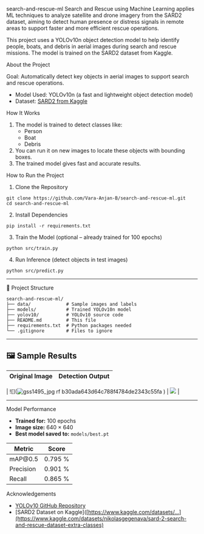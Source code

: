 search-and-rescue-ml
Search and Rescue using Machine Learning applies ML techniques to analyze satellite and drone imagery from the SARD2 dataset, aiming to detect human presence or distress signals in remote areas to support faster and more efficient rescue operations.

This project uses a YOLOv10n object detection model to help identify people, boats, and debris in aerial images during search and rescue missions. The model is trained on the SARD2 dataset from Kaggle.

About the Project

Goal: Automatically detect key objects in aerial images to support search and rescue operations.
- Model Used: YOLOv10n (a fast and lightweight object detection model)
- Dataset: [SARD2 from Kaggle](https://www.kaggle.com/datasets/nikolasgegenava/sard-2-search-and-rescue-dataset-extra-classes)

How It Works

1. The model is trained to detect classes like:
   - Person
   - Boat
   - Debris
2. You can run it on new images to locate these objects with bounding boxes.
3. The trained model gives fast and accurate results.

How to Run the Project

1. Clone the Repository

```
git clone https://github.com/Vara-Anjan-B/search-and-rescue-ml.git
cd search-and-rescue-ml
````

2. Install Dependencies

```
pip install -r requirements.txt
```

3. Train the Model (optional – already trained for 100 epochs)

```
python src/train.py
```

4. Run Inference (detect objects in test images)

```
python src/predict.py
```

---

📁 Project Structure
```
search-and-rescue-ml/
├── data/             # Sample images and labels
├── models/           # Trained YOLOv10n model
├── yolov10/          # YOLOv10 source code
├── README.md         # This file
├── requirements.txt  # Python packages needed
└── .gitignore        # Files to ignore
```

---

## 🖼️ Sample Results

| Original Image        | Detection Output       |
| --------------------- | ---------------------- |



| ![](![gss1495_jpg rf b30ada643d64c788f4784de2343c55fa](https://github.com/user-attachments/assets/c65717a4-e146-4965-8274-7cf0bc4e8055)
) | ![](![image](https://github.com/user-attachments/assets/6857f182-6bd4-4726-a260-982950851f07)
) |


---

Model Performance

* **Trained for:** 100 epochs
* **Image size:** 640 × 640
* **Best model saved to:** `models/best.pt`

| Metric    | Score   |
| --------- | ------- |
| mAP\@0.5  | 0.795 % |
| Precision | 0.901 % |
| Recall    | 0.865 % |


Acknowledgements

* [YOLOv10 GitHub Repository](https://github.com/WongKinYiu/yolov10)
* [SARD2 Dataset on Kaggle]([https://www.kaggle.com/datasets/...](https://www.kaggle.com/datasets/nikolasgegenava/sard-2-search-and-rescue-dataset-extra-classes)


